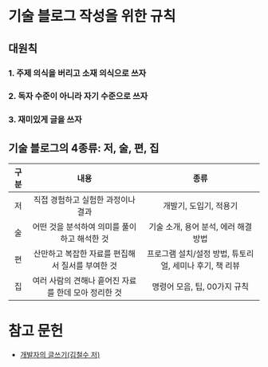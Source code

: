 # 기술 블로그 작성을 위한 규칙

## 대원칙

### 1. 주제 의식을 버리고 소재 의식으로 쓰자

### 2. 독자 수준이 아니라 자기 수준으로 쓰자

### 3. 재미있게 글을 쓰자

## 기술 블로그의 4종류: 저, 술, 편, 집

| 구분 |                         내용                         |                          종류                           |
| :--: | :--------------------------------------------------: | :-----------------------------------------------------: |
|  저  |          직접 경험하고 실험한 과정이나 결과          |                 개발기, 도입기, 적용기                  |
|  술  |     어떤 것을 분석하여 의미를 풀이하고 해석한 것     |          기술 소개, 용어 분석, 에러 해결 방법           |
|  편  |   산만하고 복잡한 자료를 편집해서 질서를 부여한 것   | 프로그램 설치/설정 방법, 튜토리얼, 세미나 후기, 책 리뷰 |
|  집  | 여러 사람의 견해나 흩어진 자료를 한데 모아 정리한 것 |              명령어 모음, 팁, 00가지 규칙               |

# 참고 문헌

- [개발자의 글쓰기(김철수 저)](https://www.yes24.com/product/goods/79378905)
